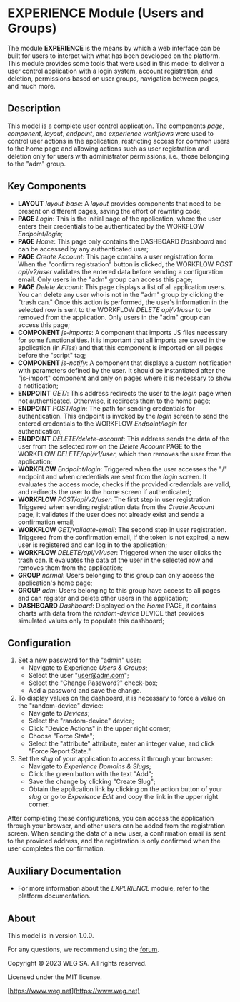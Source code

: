 # EXPERIENCE Module (Users and Groups)

The module **EXPERIENCE** is the means by which a web interface can be built for users to interact with what has been developed on the platform. This module provides some tools that were used in this model to deliver a user control application with a login system, account registration, and deletion, permissions based on user groups, navigation between pages, and much more.

## Description

This model is a complete user control application. The components *page*, *component*, *layout*, *endpoint*, and *experience workflows* were used to control user actions in the application, restricting access for common users to the home page and allowing actions such as user registration and deletion only for users with administrator permissions, i.e., those belonging to the "adm" group.

## Key Components

- **LAYOUT** *layout-base*:
  A *layout* provides components that need to be present on different pages, saving the effort of rewriting code;
- **PAGE** *Login*:
  This is the initial page of the application, where the user enters their credentials to be authenticated by the WORKFLOW *Endpoint/login*;
- **PAGE** *Home*:
  This page only contains the DASHBOARD *Dashboard* and can be accessed by any authenticated user;
- **PAGE** *Create Account*:
  This page contains a user registration form. When the "confirm registration" button is clicked, the WORKFLOW *POST api/v2/user* validates the entered data before sending a configuration email. Only users in the "adm" group can access this page;
- **PAGE** *Delete Account*:
  This page displays a list of all application users. You can delete any user who is not in the "adm" group by clicking the "trash can." Once this action is performed, the user's information in the selected row is sent to the WORKFLOW *DELETE api/v1/user* to be removed from the application. Only users in the "adm" group can access this page;
- **COMPONENT** *js-imports*:
  A component that imports JS files necessary for some functionalities. It is important that all imports are saved in the application (in *Files*) and that this component is imported on all pages before the "script" tag;
- **COMPONENT** *js-notify*:
  A component that displays a custom notification with parameters defined by the user. It should be instantiated after the "js-import" component and only on pages where it is necessary to show a notification;
- **ENDPOINT** *GET/*:
  This address redirects the user to the *login* page when not authenticated. Otherwise, it redirects them to the home page;
- **ENDPOINT** *POST/login*:
  The path for sending credentials for authentication. This endpoint is invoked by the *login* screen to send the entered credentials to the WORKFLOW *Endpoint/login* for authentication;
- **ENDPOINT** *DELETE/delete-account*:
  This address sends the data of the user from the selected row on the *Delete Account* PAGE to the WORKFLOW *DELETE/api/v1/user*, which then removes the user from the application;
- **WORKFLOW** *Endpoint/login*:
  Triggered when the user accesses the "/" endpoint and when credentials are sent from the *login* screen. It evaluates the access mode, checks if the provided credentials are valid, and redirects the user to the home screen if authenticated;
- **WORKFLOW** *POST/api/v2/user*:
  The first step in user registration. Triggered when sending registration data from the *Create Account* page, it validates if the user does not already exist and sends a confirmation email;
- **WORKFLOW** *GET/validate-email*:
  The second step in user registration. Triggered from the confirmation email, if the token is not expired, a new user is registered and can log in to the application;
- **WORKFLOW** *DELETE/api/v1/user*:
  Triggered when the user clicks the trash can. It evaluates the data of the user in the selected row and removes them from the application;
- **GROUP** *normal*:
  Users belonging to this group can only access the application's home page;
- **GROUP** *adm*:
  Users belonging to this group have access to all pages and can register and delete other users in the application;
- **DASHBOARD** *Dashboard*:
  Displayed on the *Home* PAGE, it contains charts with data from the *random-device* DEVICE that provides simulated values only to populate this dashboard;

## Configuration

1. Set a new password for the "admin" user:
   - Navigate to Experience *Users & Groups*;
   - Select the user "user@adm.com";
   - Select the "Change Password?" check-box;
   - Add a password and save the change.
2. To display values on the dashboard, it is necessary to force a value on the "random-device" device:
   - Navigate to *Devices*;
   - Select the "random-device" device;
   - Click "Device Actions" in the upper right corner;
   - Choose "Force State";
   - Select the "attribute" attribute, enter an integer value, and click "Force Report State."
3. Set the *slug* of your application to access it through your browser:
   - Navigate to *Experience Domains & Slugs*;
   - Click the green button with the text "Add";
   - Save the change by clicking "Create Slug";
   - Obtain the application link by clicking on the action button of your *slug* or go to *Experience Edit* and copy the link in the upper right corner.

After completing these configurations, you can access the application through your browser, and other users can be added from the registration screen. When sending the data of a new user, a confirmation email is sent to the provided address, and the registration is only confirmed when the user completes the confirmation.

## Auxiliary Documentation

- For more information about the *EXPERIENCE* module, refer to the platform documentation.

## About

This model is in version 1.0.0.

For any questions, we recommend using the [forum](https://forums.app.wnology.io/).

Copyright © 2023 WEG SA. All rights reserved.

Licensed under the MIT license.

[https://www.weg.net](https://www.weg.net)